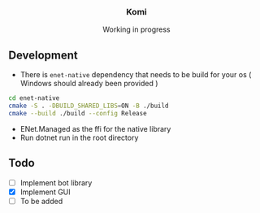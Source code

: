 <br/>
<div align="center">
<h3 align="center">Komi</h3>
<p align="center">
Working in progress
</p>
</div>

## Development

- There is `enet-native` dependency that needs to be build for your os ( Windows should already been provided )
```bash
cd enet-native
cmake -S . -DBUILD_SHARED_LIBS=ON -B ./build
cmake --build ./build --config Release
```
- ENet.Managed as the ffi for the native library
- Run dotnet run in the root directory

## Todo
- [ ] Implement bot library
- [x] Implement GUI
- [ ] To be added
